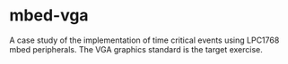 # mbed-vga
A case study of the implementation of time critical events using LPC1768 mbed peripherals.  The VGA graphics standard is the target exercise.
